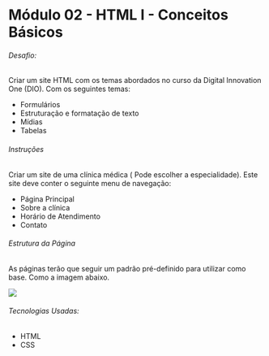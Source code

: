 # Módulo 02 - HTML I - Conceitos Básicos

###### Desafio: 
Criar um site HTML com os temas abordados no curso da Digital Innovation One (DIO). Com os seguintes temas:
* Formulários
* Estruturação e formatação de texto
* Mídias
* Tabelas

###### Instruções
Criar um site de uma clínica médica ( Pode escolher a especialidade). Este site deve conter o seguinte menu de navegação:
* Página Principal
* Sobre a clínica
* Horário de Atendimento
* Contato

###### Estrutura da Página
As páginas terão que seguir um padrão pré-definido para utilizar como base. Como a imagem abaixo.

![](https://camo.githubusercontent.com/ab1d6fec5ee4d910ad3624a3a11e96cdefb7da74dbebb089f7899b4e0a4d38d7/68747470733a2f2f692e737461636b2e696d6775722e636f6d2f396a4936662e676966)

###### Tecnologias Usadas:
* HTML
* CSS
